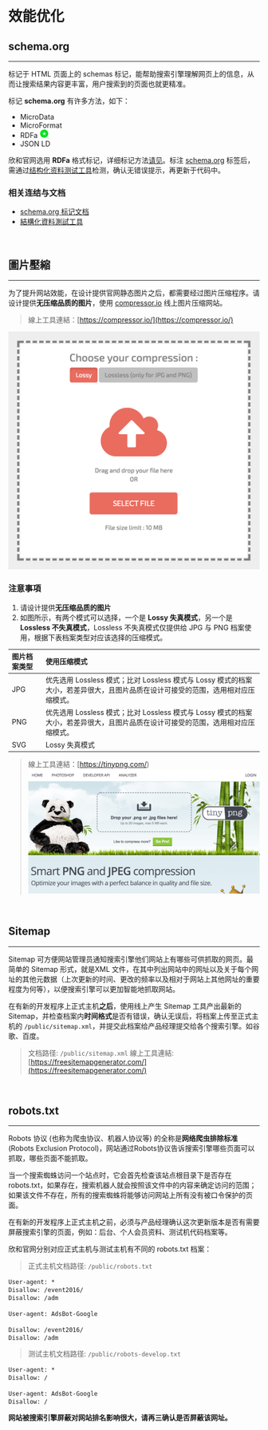 # 效能优化

## schema.org
---

标记于 HTML 页面上的 schemas 标记，能帮助搜索引擎理解网页上的信息，从而让搜索结果内容更丰富，用户搜索到的页面也就更精准。

标记 **schema.org** 有许多方法，如下：

* MicroData
* MicroFormat
* RDFa ![](/images/star.png)
* JSON LD

欣和官网选用 **RDFa** 格式标记，详细标记方法[请见](http://schema.org/docs/datamodel.html)。标注 [schema.org](https://schema.org/docs/full.html) 标签后，需通过[结构化资料测试工具](https://search.google.com/structured-data/testing-tool/u/0/)检测，确认无错误提示，再更新于代码中。

### 相关连结与文档
* [schema.org 标记文档](https://schema.org/docs/full.html)
* [結構化資料測試工具](https://search.google.com/structured-data/testing-tool/u/0/)

<br/>

## 圖片壓縮
---

为了提升网站效能，在设计提供官网静态图片之后，都需要经过图片压缩程序。请设计提供**无压缩品质的图片**，使用 [compressor.io](https://compressor.io/) 线上图片压缩网站。
<br/>
> 線上工具連結：[https://compressor.io/](https://compressor.io/)

![](/images/compressor.png)



### 注意事項

1. 请设计提供**无压缩品质的图片**
2. 如图所示，有两个模式可以选择，一个是 **Lossy 失真模式**，另一个是 **Lossless 不失真模式**，Lossless 不失真模式仅提供给 JPG 与 PNG 档案使用，根据下表档案类型对应该选择的压缩模式。

| 图片档案类型 | 使用压缩模式 |
| :--- | :--- |
| JPG | 优先选用 Lossless 模式；比对 Lossless 模式与 Lossy 模式的档案大小，若差异很大，且图片品质在设计可接受的范围，选用相对应压缩模式。 |
| PNG | 优先选用 Lossless 模式；比对 Lossless 模式与 Lossy 模式的档案大小，若差异很大，且图片品质在设计可接受的范围，选用相对应压缩模式。 |
| SVG | Lossy 失真模式 |


> 線上工具連結：[https://tinypng.com/)
![](/images/tinypng.png)


<br/>

## Sitemap
---

Sitemap 可方便网站管理员通知搜索引擎他们网站上有哪些可供抓取的网页。最简单的 Sitemap 形式，就是XML 文件，在其中列出网站中的网址以及关于每个网址的其他元数据（上次更新的时间、更改的频率以及相对于网站上其他网址的重要程度为何等），以便搜索引擎可以更加智能地抓取网站。

在有新的开发程序上正式主机**之后**，使用线上产生 Sitemap 工具产出最新的 Sitemap，并检查档案内**时间格式**是否有错误，确认无误后，将档案上传至正式主机的 `/public/sitemap.xml`，并提交此档案给产品经理提交给各个搜索引擎。如谷歌、百度。 

> 文档路径: `/public/sitemap.xml`
> 線上工具連結: [https://freesitemapgenerator.com/](https://freesitemapgenerator.com/)

<br/>

## robots.txt
---
Robots 协议 (也称为爬虫协议、机器人协议等) 的全称是**网络爬虫排除标准** (Robots Exclusion Protocol)，网站通过Robots协议告诉搜索引擎哪些页面可以抓取，哪些页面不能抓取。

当一个搜索蜘蛛访问一个站点时，它会首先检查该站点根目录下是否存在 robots.txt，如果存在，搜索机器人就会按照该文件中的内容来确定访问的范围；如果该文件不存在，所有的搜索蜘蛛将能够访问网站上所有没有被口令保护的页面。

在有新的开发程序上正式主机之前，必须与产品经理确认这次更新版本是否有需要屏蔽搜索引擎的页面，例如：后台、个人会员资料、测试机代码档案等。

欣和官网分别对应正式主机与测试主机有不同的 robots.txt 档案：

> 正式主机文档路径: `/public/robots.txt`

```
User-agent: *
Disallow: /event2016/
Disallow: /adm

User-agent: AdsBot-Google

Disallow: /event2016/
Disallow: /adm

```

> 测试主机文档路径: `/public/robots-develop.txt`

```
User-agent: *
Disallow: /

User-agent: AdsBot-Google
Disallow: /

```

**网站被搜索引擎屏蔽对网站排名影响很大，请再三确认是否屏蔽该网址。**







